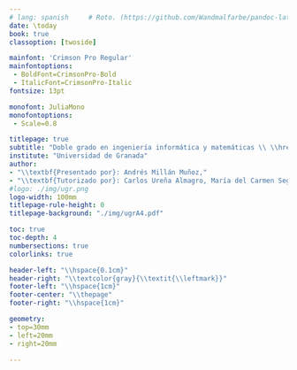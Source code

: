 ```yaml
---
# lang: spanish     # Roto. (https://github.com/Wandmalfarbe/pandoc-latex-template/issues/278)
date: \today
book: true
classoption: [twoside]

mainfont: 'Crimson Pro Regular'
mainfontoptions:
 - BoldFont=CrimsonPro-Bold
 - ItalicFont=CrimsonPro-Italic
fontsize: 13pt

monofont: JuliaMono
monofontoptions:
 - Scale=0.8

titlepage: true
subtitle: "Doble grado en ingeniería informática y matemáticas \\ \\href{https://github.com/asmilex/Raytracing/}{github.com/asmilex/Raytracing/}"
institute: "Universidad de Granada"
author:
- "\\textbf{Presentado por}: Andrés Millán Muñoz,"
- "\\textbf{Tutorizado por}: Carlos Ureña Almagro, María del Carmen Segovia García"
#logo: ./img/ugr.png
logo-width: 100mm
titlepage-rule-height: 0
titlepage-background: "./img/ugrA4.pdf"

toc: true
toc-depth: 4
numbersections: true
colorlinks: true

header-left: "\\hspace{0.1cm}"
header-right: "\\textcolor{gray}{\\textit{\\leftmark}}"
footer-left: "\\hspace{1cm}"
footer-center: "\\thepage"
footer-right: "\\hspace{1cm}"

geometry:
- top=30mm
- left=20mm
- right=20mm

---
```

